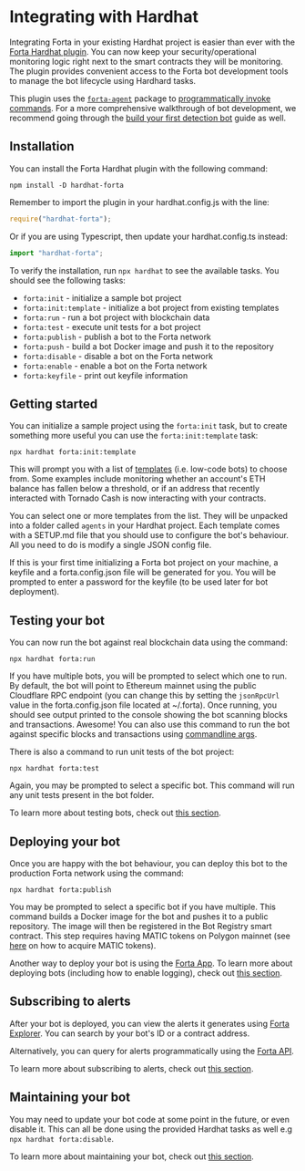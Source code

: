 # Integrating with Hardhat

Integrating Forta in your existing Hardhat project is easier than ever with the [Forta Hardhat plugin](https://www.npmjs.com/package/hardhat-forta). You can now keep your security/operational monitoring logic right next to the smart contracts they will be monitoring. The plugin provides convenient access to the Forta bot development tools to manage the bot lifecycle using Hardhard tasks.

This plugin uses the [`forta-agent`](https://www.npmjs.com/package/forta-agent) package to [programmatically invoke commands](cli.md#invoke-commands-programmatically). For a more comprehensive walkthrough of bot development, we recommend going through the [build your first detection bot](quickstart.md) guide as well.

## Installation

You can install the Forta Hardhat plugin with the following command:

```
npm install -D hardhat-forta
```

Remember to import the plugin in your hardhat.config.js with the line:

```javascript
require("hardhat-forta");
```

Or if you are using Typescript, then update your hardhat.config.ts instead:

```typescript
import "hardhat-forta";
```

To verify the installation, run `npx hardhat` to see the available tasks. You should see the following tasks:

- `forta:init` - initialize a sample bot project
- `forta:init:template` - initialize a bot project from existing templates
- `forta:run` - run a bot project with blockchain data
- `forta:test` - execute unit tests for a bot project
- `forta:publish` - publish a bot to the Forta network
- `forta:push` - build a bot Docker image and push it to the repository
- `forta:disable` - disable a bot on the Forta network
- `forta:enable` - enable a bot on the Forta network
- `forta:keyfile` - print out keyfile information

## Getting started

You can initialize a sample project using the `forta:init` task, but to create something more useful you can use the `forta:init:template` task:

```
npx hardhat forta:init:template
```

This will prompt you with a list of [templates](https://github.com/arbitraryexecution/forta-agent-templates) (i.e. low-code bots) to choose from. Some examples include monitoring whether an account's ETH balance has fallen below a threshold, or if an address that recently interacted with Tornado Cash is now interacting with your contracts.

You can select one or more templates from the list. They will be unpacked into a folder called `agents` in your Hardhat project. Each template comes with a SETUP.md file that you should use to configure the bot's behaviour. All you need to do is modify a single JSON config file.

If this is your first time initializing a Forta bot project on your machine, a keyfile and a forta.config.json file will be generated for you. You will be prompted to enter a password for the keyfile (to be used later for bot deployment).

## Testing your bot

You can now run the bot against real blockchain data using the command:

```
npx hardhat forta:run
```

If you have multiple bots, you will be prompted to select which one to run. By default, the bot will point to Ethereum mainnet using the public Cloudflare RPC endpoint (you can change this by setting the `jsonRpcUrl` value in the forta.config.json file located at ~/.forta). Once running, you should see output printed to the console showing the bot scanning blocks and transactions. Awesome! You can also use this command to run the bot against specific blocks and transactions using [commandline args](cli.md#run).

There is also a command to run unit tests of the bot project:

```
npx hardhat forta:test
```

Again, you may be prompted to select a specific bot. This command will run any unit tests present in the bot folder.

To learn more about testing bots, check out [this section](testing.md).

## Deploying your bot

Once you are happy with the bot behaviour, you can deploy this bot to the production Forta network using the command:

```
npx hardhat forta:publish
```

You may be prompted to select a specific bot if you have multiple. This command builds a Docker image for the bot and pushes it to a public repository. The image will then be registered in the Bot Registry smart contract. This step requires having MATIC tokens on Polygon mainnet (see [here](matic.md) on how to acquire MATIC tokens).

Another way to deploy your bot is using the [Forta App](https://app.forta.network/). To learn more about deploying bots (including how to enable logging), check out [this section](deploying.md).

## Subscribing to alerts

After your bot is deployed, you can view the alerts it generates using [Forta Explorer](https://explorer.forta.network/). You can search by your bot's ID or a contract address.

Alternatively, you can query for alerts programmatically using the [Forta API](api.md).

To learn more about subscribing to alerts, check out [this section](subscribing.md).

## Maintaining your bot

You may need to update your bot code at some point in the future, or even disable it. This can all be done using the provided Hardhat tasks as well e.g `npx hardhat forta:disable`.

To learn more about maintaining your bot, check out [this section](maintaining.md).
